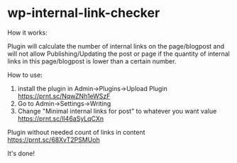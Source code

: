 # wp-internal-link-checker

How it works:

Plugin will calculate the number of internal links on the page/blogpost and will not allow Publishing/Updating the post or page if the quantity of internal links in this page/blogpost is lower than a certain number.

How to use:
1) install the plugin in Admin->Plugins->Upload Plugin https://prnt.sc/NqwZNh1eWSzF 
2) Go to Admin->Settings->Writing 
3) Change "Minimal internal links for post" to whatever you want value https://prnt.sc/Il46aSyLqCXn

Plugin without needed count of links in content https://prnt.sc/68XvT2PSMUoh

It's done!

